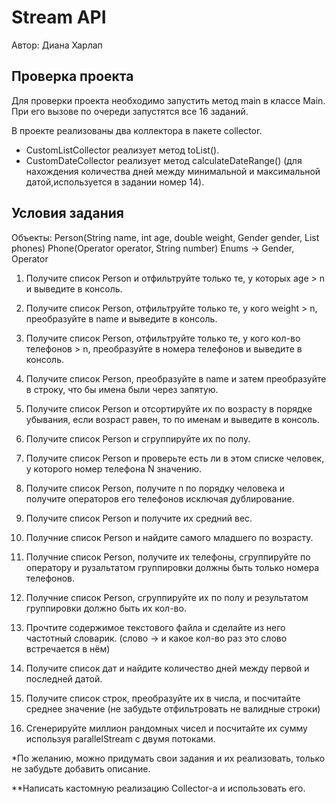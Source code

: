 # Stream API

Автор: Диана Харлап

## Проверка проекта

Для проверки проекта необходимо запустить метод main в классе Main. При его вызове по очереди запустятся все 16 заданий.

В проекте реализованы два коллектора в пакете collector.
- CustomListCollector реализует метод toList(). 
- CustomDateCollector реализует метод calculateDateRange() (для нахождения количества дней между минимальной и максимальной датой,используется в задании номер 14).
## Условия задания
Объекты:
Person(String name, int age, double weight, Gender gender, List<Phone> phones)
Phone(Operator operator, String number)
Enums -> Gender, Operator

1.  Получите список Person и отфильтруйте только те, у которых age > n и выведите в консоль.
2.  Получите список Person, отфильтруйте только те, у кого weight > n, преобразуйте в name и выведите в консоль.
3.  Получите список Person, отфильтруйте только те, у кого кол-во телефонов > n, преобразуйте в номера телефонов и выведите в консоль.
4.  Получите список Person, преобразуйте в name и затем преобразуйте в строку, что бы имена были через запятую.
5.  Получите список Person и отсортируйте их по возрасту в порядке убывания, если возраст равен, то по именам и выведите в консоль.
6.  Получите список Person и сгруппируйте их по полу.
7.  Получите список Person и проверьте есть ли в этом списке человек, у которого номер телефона N значению.
8.  Получите список Person, получите n по порядку человека и получите операторов его телефонов исключая дублирование.
9.  Получите список Person и получите их средний вес.
10. Получние список Person и найдите самого младшего по возрасту.
11. Получние список Person, получите их телефоны, сгруппируйте по оператору и рузальтатом группировки должны быть только номера телефонов.
12. Получние список Person, сгруппируйте их по полу и результатом группировки должно быть их кол-во.

13. Прочтите содержимое текстового файла и сделайте из него частотный словарик. (слово -> и какое кол-во раз это слово встречается в нём)
14. Получите список дат и найдите количество дней между первой и последней датой.
15. Получите список строк, преобразуйте их в числа, и посчитайте среднее значение (не забудьте отфильтровать не валидные строки)
16. Сгенерируйте миллион рандомных чисел и посчитайте их сумму используя parallelStream с двумя потоками.

*По желанию, можно придумать свои задания и их реализовать, только не забудьте добавить описание.

**Написать кастомную реализацию Collector-а и использовать его.